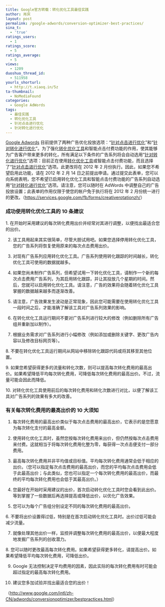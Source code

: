 ```yaml
---
title: Google官方转载：转化优化工具最佳实践
author: 肖庆
layout: post
permalink: /google-adwords/conversion-optimizer-best-practices/
sina_t:
  - 'true'
ratings_users:
  - 1
ratings_score:
  - 5
ratings_average:
  - 5
views:
  - 1209
duoshuo_thread_id:
  - 511958
yourls_shorturl:
  - http://t.xiaoq.in/5z
ta-thumbnail:
  - NoMediaFound
categories:
  - Google AdWords
tags:
  - 最佳实践
  - 转化优化工具
  - 针对点击进行优化
  - 针对转化进行优化
---
```

<span class='wp_keywordlink'><a href="http://blog.xiaoq.in/google-adwords/" title="Google Adwords" target="_blank">Google Adwords</a></span> 目前提供了两种广告优化投放选项：“<span class='wp_keywordlink_affiliate'><a href="http://blog.xiaoq.in/tag/%e9%92%88%e5%af%b9%e7%82%b9%e5%87%bb%e8%bf%9b%e8%a1%8c%e4%bc%98%e5%8c%96/" title="查看针对点击进行优化中的全部文章" target="_blank">针对点击进行优化</a></span>”和“<span class='wp_keywordlink_affiliate'><a href="http://blog.xiaoq.in/tag/%e9%92%88%e5%af%b9%e8%bd%ac%e5%8c%96%e8%bf%9b%e8%a1%8c%e4%bc%98%e5%8c%96/" title="查看针对转化进行优化中的全部文章" target="_blank">针对转化进行优化</a></span>”。为了强化<span class='wp_keywordlink_affiliate'><a href="http://blog.xiaoq.in/tag/%e8%bd%ac%e5%8c%96%e4%bc%98%e5%8c%96%e5%b7%a5%e5%85%b7/" title="查看转化优化工具中的全部文章" target="_blank">转化优化工具</a></span>和智能点击付费功能的作用，使其能够为广告客户带来更多的转化，所有满足以下条件的广告系列将会自动选用“<span class='wp_keywordlink_affiliate'><a href="http://blog.xiaoq.in/tag/%e9%92%88%e5%af%b9%e8%bd%ac%e5%8c%96%e8%bf%9b%e8%a1%8c%e4%bc%98%e5%8c%96/" title="查看针对转化进行优化中的全部文章" target="_blank">针对转化进行优化</a></span>”选项：目前正在使用<span class='wp_keywordlink_affiliate'><a href="http://blog.xiaoq.in/tag/%e8%bd%ac%e5%8c%96%e4%bc%98%e5%8c%96%e5%b7%a5%e5%85%b7/" title="查看转化优化工具中的全部文章" target="_blank">转化优化工具</a></span>或智能点击付费功能，而且选择了“<span class='wp_keywordlink_affiliate'><a href="http://blog.xiaoq.in/tag/%e9%92%88%e5%af%b9%e7%82%b9%e5%87%bb%e8%bf%9b%e8%a1%8c%e4%bc%98%e5%8c%96/" title="查看针对点击进行优化中的全部文章" target="_blank">针对点击进行优化</a></span>”选项。此更改将在 2012 年 2 月份执行。因此，如果您不希望启用此功能，请在 2012 年 2 月 14 日之前提出申请。通过提交此表单，您可以向系统表明，您不希望已启用转化优化工具和智能点击付费功能的广告系列自动选用“<span class='wp_keywordlink_affiliate'><a href="http://blog.xiaoq.in/tag/%e9%92%88%e5%af%b9%e8%bd%ac%e5%8c%96%e8%bf%9b%e8%a1%8c%e4%bc%98%e5%8c%96/" title="查看针对转化进行优化中的全部文章" target="_blank">针对转化进行优化</a></span>”选项。请注意，您可以随时在 AdWords 中调整自己的广告投放设置；此表单的作用仅限于使您的帐户免于执行将在 2012 年 2 月份统一进行的更改。（<a title="广告投放：针对转化进行优化" href="https://services.google.com/fb/forms/creativerotationzh/" target="_blank">https://services.google.com/fb/forms/creativerotationzh/</a>）

### 成功使用转化优化工具的 10 条建议

1. 在开始时采用建议的每次转化费用出价并经常对其进行调整，以便找出最适合您的出价。

2. 该工具用起来其实很简单，尽管大胆试用吧。如果您选择停用转化优化工具，您的广告系列将恢复使用原来的每次点击费用出价。

3. 对现有广告系列应用转化优化工具。广告系列使用转化跟踪的时间越长，转化优化工具可使用的数据就越多。

4. 如果您尚未制作广告系列，但希望试用一下转化优化工具，请制作一个新的每次点击费用广告系列，为其启用转化跟踪，并让其投放几个星期的时间。然后，您就可以启用转化优化工具。请注意，广告的效果将会随着转化优化工具掌握的数据越来越多而逐渐改善。

5. 请注意，广告效果发生波动是正常现象，因此您可能需要在使用转化优化工具一段时间之后，才能准确了解该工具对广告系列效果的影响。

6. 在转化优化工具运行期间不要对广告系列进行较大的修改（例如删除所有广告组并重新加以制作）。

7. 根据业务需求对广告系列进行小幅修改（例如添加或删除关键字、更改广告内容以及修改目标网页等）。

8. 不要在转化优化工具运行期间从网站中移除转化跟踪代码或将其移至其他位置。

9. 如果您希望获得更多的流量和转化次数，则可以提高每次转化费用的最高出价。如果希望降低平均每次转化费用，可降低每次转化费用的最高出价。不过，流量可能会因此而降低。

10. 对转化优化工具使用前后的每次转化费用和转化次数进行对比，以便了解该工具对广告系列的效果有多大的改善。

### 有关每次转化费用的最高出价的 10 大须知

1. 每次转化费用的最高出价类似于每次点击费用的最高出价，它表示的是您愿意为每次转化支付的最高金额。

2. 使用转化优化工具时，虽然您按每次转化费用来出价，但仍然按每次点击费用来付费。这就相当于将每次转化费用化整为零，每获得一次点击便支付一部分费用。

3. 最高每次转化费用并非平均值或目标值。平均每次转化费用通常会低于相应的出价。（您可以指定每次点击费用的最高出价，而您的平均每次点击费用会低于此最高出价；与此类似，您也可以指定一个每次转化费用的最高出价，而最终的平均每次转化费用也会低于其最高出价。）

4. 您最好在开始时采用建议的出价，首次启动转化优化工具时您会看到此出价。等到掌握了一些数据后再选择提高或降低出价，以优化广告效果。

5. 您可以为每个广告组分别设定不同的每次转化费用的最高出价。

6. 不要将出价设置得过低，特别是在首次启动转化优化工具时。出价过低可能会减少流量。

7. 就像处理其他出价一样，监控并调整每次转化费用的最高出价，以便最大程度地发掘广告系列的创收潜力。

8. 您可以随时更改最高每次转化费用。如果希望获得更多转化，请提高出价。如果希望降低平均每次转化费用，可降低出价。

9. Google 无法控制决定平均费用的因素，因此实际的每次转化费用有时可能会超过指定的最高每次转化费用。

10. 建议您多加试验并找出最适合您的出价！

（<a title="转化优化工具: 最佳实践" href="http://www.google.com/intl/zh-CN/adwords/conversionoptimizer/bestpractices.html" target="_blank">http://www.google.com/intl/zh-CN/adwords/conversionoptimizer/bestpractices.html</a>）